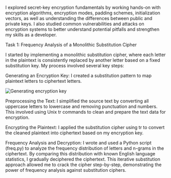  I explored secret-key encryption fundamentals by working hands-on with encryption algorithms, encryption modes, padding schemes, initialization vectors, as well as understanding the differences between public and private keys. I also studied common vulnerabilities and attacks on encryption systems to better understand potential pitfalls and strengthen my skills as a developer.

Task 1: Frequency Analysis of a Monolithic Substitution Cipher

I started by implementing a monolithic substitution cipher, where each letter in the plaintext is consistently replaced by another letter based on a fixed substitution key. My process involved several key steps:

Generating an Encryption Key: I created a substitution pattern to map plaintext letters to ciphertext letters.

![Generating encryption key](https://media.discordapp.net/attachments/645079991310090243/1398023295022006440/gen_ecrypt_key.png?ex=6883da27&is=688288a7&hm=cae463b49494cd3c11afb3e6d69e3614917bb1d5fed36a3162fe2f47d1fee65d&=&format=webp&quality=lossless)


Preprocessing the Text: I simplified the source text by converting all uppercase letters to lowercase and removing punctuation and numbers. 
This involved using Unix tr commands to clean and prepare the text data for encryption.

Encrypting the Plaintext: I applied the substitution cipher using tr to convert the cleaned plaintext into ciphertext based on my encryption key.

Frequency Analysis and Decryption: I wrote and used a Python script (freq.py) to analyze the frequency distribution of letters and n-grams in the ciphertext. 
By comparing this distribution with known English language statistics, I gradually deciphered the ciphertext. 
This iterative substitution approach allowed me to crack the cipher step-by-step, demonstrating the power of frequency analysis against substitution ciphers.


